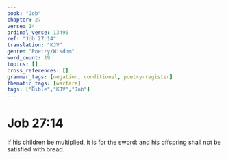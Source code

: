 ```yaml
---
book: "Job"
chapter: 27
verse: 14
ordinal_verse: 13496
ref: "Job 27:14"
translation: "KJV"
genre: "Poetry/Wisdom"
word_count: 19
topics: []
cross_references: []
grammar_tags: [negation, conditional, poetry-register]
thematic_tags: [warfare]
tags: ["Bible","KJV","Job"]
---
```


# Job 27:14

If his children be multiplied, it is for the sword: and his offspring shall not be satisfied with bread.

